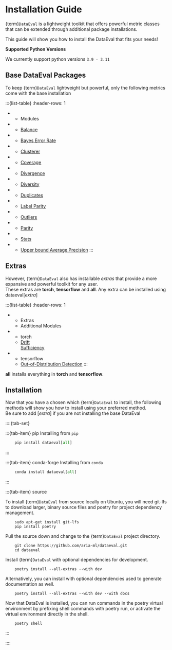 # Installation Guide

{term}`DataEval` is a lightweight toolkit that offers powerful metric classes that can be extended through additional package installations.

This guide will show you how to install the DataEval that fits your needs!

**Supported Python Versions**

We currently support python versions ``3.9 - 3.11``


## Base DataEval Packages


To keep {term}`DataEval` lightweight but powerful, only the following metrics come with the base installation

:::{list-table}
:header-rows: 1

* - Modules
* - [Balance](concepts/Balance.md)
* - [Bayes Error Rate](concepts/BER.md)
* - [Clusterer](concepts/Clusterer.md)
* - [Coverage](concepts/Coverage.md)
* - [Divergence](concepts/Divergence.md)
* - [Diversity](concepts/Diversity.md)
* - [Duplicates](concepts/Duplicates.md)
* - [Label Parity](concepts/LabelParity.md)
* - [Outliers](concepts/Outliers.md)
* - [Parity](concepts/Parity.md)
* - [Stats](concepts/Stats.md)
* - [Upper bound Average Precision](concepts/UAP.md)
:::

## Extras

However, {term}`DataEval` also has installable *extras* that provide a more expansive and powerful toolkit for any user.  \
These extras are **torch**, **tensorflow** and **all**. Any extra can be installed using dataeval[*extra*]

:::{list-table}
:header-rows: 1

* - Extras
  - Additional Modules
* - torch
  - [Drift](concepts/Drift.md)  
    [Sufficiency](concepts/Sufficiency.md)
* - tensorflow
  - [Out-of-Distribution Detection](concepts/OOD.md)
:::

**all** installs everything in **torch** and **tensorflow**.

## Installation

Now that you have a chosen which {term}`DataEval` to install, the following methods will show you how to install using your preferred method. \
Be sure to add [*extra*] if you are not installing the base DataEval 

::::{tab-set}

:::{tab-item} pip
Installing from `pip` 
```python
    pip install dataeval[all]
```
:::

:::{tab-item} conda-forge
Installing from `conda`
```python
    conda install dataeval[all]
```
:::

:::{tab-item} source

To install {term}`DataEval` from source locally on Ubuntu, you will need git-lfs to download larger, binary source files and poetry for project dependency management.

```pycon
    sudo apt-get install git-lfs
    pip install poetry
```

Pull the source down and change to the {term}`DataEval` project directory.

```pycon
    git clone https://github.com/aria-ml/dataeval.git
    cd dataeval
```

Install {term}`DataEval` with optional dependencies for development.

```pycon
    poetry install --all-extras --with dev
```

Alternatively, you can install with optional dependencies used to generate documentation as well.

```pycon
    poetry install --all-extras --with dev --with docs
```

Now that DataEval is installed, you can run commands in the poetry virtual environment by prefixing shell commands with poetry run, or activate the virtual environment directly in the shell.

```pycon
    poetry shell
```
:::

::::

<!-- code languages for text found at https://pygments.org/languages/ -->